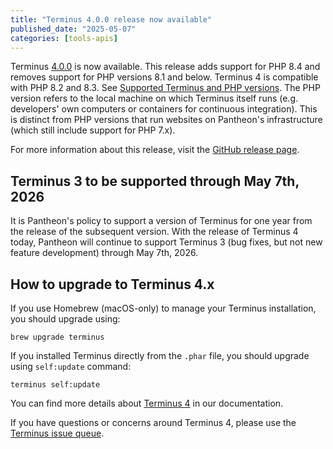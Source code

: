 ```yaml
---
title: "Terminus 4.0.0 release now available"
published_date: "2025-05-07"
categories: [tools-apis]
---
```


Terminus [4.0.0](https://github.com/pantheon-systems/terminus/releases/tag/4.0.0) is now available.
This release adds support for PHP 8.4 and removes support for PHP versions 8.1 and below.
Terminus 4 is compatible with PHP 8.2 and 8.3.
See [Supported Terminus and PHP versions](/terminus/supported-terminus).
The PHP version refers to the local machine on which Terminus itself runs (e.g. developers' own computers or containers for continuous integration). This is distinct from PHP versions that run websites on Pantheon's infrastructure (which still include support for PHP 7.x).

For more information about this release, visit the [GitHub release page](https://github.com/pantheon-systems/terminus/releases/tag/4.0.0).

## Terminus 3 to be supported through May 7th, 2026

It is Pantheon's policy to support a version of Terminus for one year from the release of the subsequent version. With the release of Terminus 4 today, Pantheon will continue to support Terminus 3 (bug fixes, but not new feature development) through May 7th, 2026.

## How to upgrade to Terminus 4.x

If you use Homebrew (macOS-only) to manage your Terminus installation, you should upgrade using:

```shell{promptUser: user}
brew upgrade terminus
```


If you installed Terminus directly from the `.phar` file, you should upgrade using `self:update` command:
```shell{promptUser: user}
terminus self:update
```

You can find more details about [Terminus 4](/terminus/terminus-4-0) in our documentation.

If you have questions or concerns around Terminus 4, please use the [Terminus issue queue](https://github.com/pantheon-systems/terminus).
